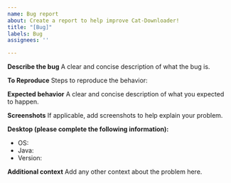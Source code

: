 ```yaml
---
name: Bug report
about: Create a report to help improve Cat-Downloader!
title: "[Bug]"
labels: Bug
assignees: ''

---
```


**Describe the bug**
A clear and concise description of what the bug is.

**To Reproduce**
Steps to reproduce the behavior:

**Expected behavior**
A clear and concise description of what you expected to happen.

**Screenshots**
If applicable, add screenshots to help explain your problem.

**Desktop (please complete the following information):**
 - OS:
 - Java:
 - Version:

**Additional context**
Add any other context about the problem here.
